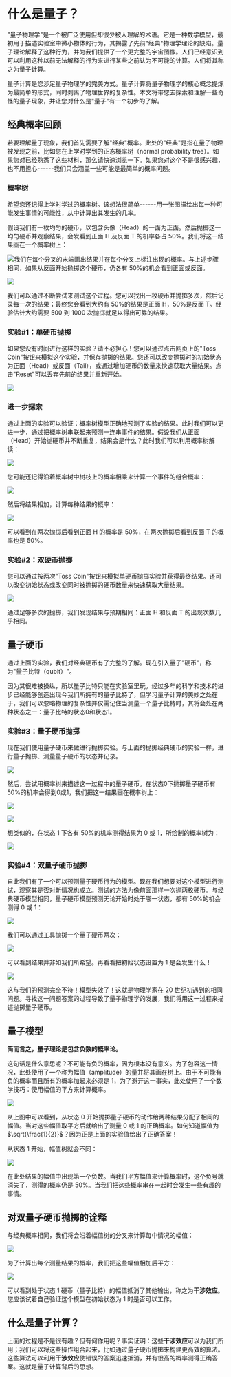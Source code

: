 什么是量子？
============

"量子物理学"是一个被广泛使用但却很少被人理解的术语。它是一种数学模型，最初用于描述实验室中微小物体的行为，其揭露了先前"经典"物理学理论的缺陷。量子理论解释了这种行为，并为我们提供了一个更完整的宇宙图像。人们已经意识到可以利用这种以前无法解释的行为来进行某些之前认为不可能的计算。人们将其称之为量子计算。

量子计算是您涉足量子物理学的完美方式。量子计算将量子物理学的核心概念提炼为最简单的形式，同时剥离了物理世界的复杂性。本文将带您去探索和理解一些奇怪的量子现象，并让您对什么是"量子"有一个初步的了解。

经典概率回顾
------------

若要理解量子现象，我们首先需要了解"经典"概率。此处的"经典"是指在量子物理被发现之前，比如您在上学时学到的正态概率树（normal
probability
tree）。如果您对已经熟悉了这些材料，那么请快速浏览一下。如果您对这个不是很感兴趣，也不用担心------我们只会涵盖一些可能是最简单的概率问题。

### 概率树

希望您还记得上学时学过的概率树。该想法很简单------用一张图描绘出每一种可能发生事情的可能性，从中计算出其发生的几率。

假设我们有一枚均匀的硬币，以包含头像（Head）的一面为正面。然后抛掷这一均匀硬币并观察结果，会发看到正面 H 及反面 T 的机率各占 50%。我们将这一结果画在一个概率树上：

![](img/media/image7.png)我们在每个分叉的末端画出结果并在每个分叉上标注出现的概率。与上述步骤相同，如果从反面开始抛掷这个硬币，仍各有 50%的机会看到正面或反面。

![](img/media/image8.png)

我们可以通过不断尝试来测试这个过程。您可以找出一枚硬币并抛掷多次，然后记录每一次的结果；最终您会看到大约有 50%的结果是正面 H，50%是反面 T。经验估计大约需要 500 到 1000 次抛掷就足以得出可靠的结果。

### 实验\#1：单硬币抛掷

如果您没有时间进行这样的实验？请不必担心！您可以通过点击网页上的"Toss
Coin"按钮来模拟这个实验，并保存抛掷的结果。您还可以改变抛掷时的初始状态为正面（Head）或反面（Tail），或通过增加硬币的数量来快速获取大量结果。点击"Reset"可以丢弃先前的结果并重新开始。

![](img/media/image9.png)

### 进一步探索

通过上面的实验可以验证：概率树模型正确地预测了实验的结果。此时我们可以更进一步，通过把概率树串联起来预测一连串事件的结果。假设我们从正面（Head）开始抛硬币并不断重复，结果会是什么？此时我们可以利用概率树解读：

![](img/media/image10.png)

您可能还记得沿着概率树中树枝上的概率相乘来计算一个事件的组合概率：

![](img/media/image11.gif)

然后将结果相加，计算每种结果的概率：

![](img/media/image12.gif)

可以看到在两次抛掷后看到正面 H 的概率是 50%，在两次抛掷后看到反面 T 的概率也是 50%。

### 实验\#2：双硬币抛掷

您可以通过按两次"Toss
Coin"按钮来模拟单硬币抛掷实验并获得最终结果。还可以改变初始状态或改变同时被抛掷的硬币数量来快速获取大量结果。

![](img/media/image13.png)

通过足够多次的抛掷，我们发现结果与预期相同：正面 H 和反面 T 的出现次数几乎相同。

量子硬币
--------

通过上面的实验，我们对经典硬币有了完整的了解。现在引入量子"硬币"，称为"量子比特（qubit）"。

因为其很难被操纵，所以量子比特只能在实验室里玩。经过多年的科学和技术的进步已经能够创造出现今我们所拥有的量子比特了，但学习量子计算的美妙之处在于，我们可以忽略物理的复杂性并仅需记住当测量一个量子比特时，其将会处在两种状态之一：量子比特的状态$0$和状态$1$。

### 实验\#3：量子硬币抛掷

现在我们使用量子硬币来做进行抛掷实验。与上面的抛掷经典硬币的实验一样，进行量子抛掷、测量量子硬币的状态并记录。

![](img/media/image14.png)

然后，尝试用概率树来描述这一过程中的量子硬币。在状态$0$下抛掷量子硬币有 50%的机率会得到$0$或$1$，我们把这一结果画在概率树上：

![](img/media/image15.png)

![](img/media/image16.png)

想类似的，在状态 1 下各有 50%的机率测得结果为 0 或 1，所绘制的概率树为：

![](img/media/image17.png)

### 实验\#4：双量子硬币抛掷

自此我们有了一个可以预测量子硬币行为的模型。现在我们想要对这个模型进行测试，观察其是否对新情况也成立。测试的方法为像前面那样一次抛两枚硬币。与经典硬币模型相同，量子硬币模型预测无论开始时处于哪一状态，都有 50%的机会测得 0 或 1：

![](img/media/image18.png)

我们可以通过工具抛掷一个量子硬币两次：

![](img/media/image19.png)

可以看到结果并非如我们所希望。再看看把初始状态设置为 1 是会发生什么！

![](img/media/image20.png)

这与我们的预测完全不符！模型失效了！这就是物理学家在 20 世纪初遇到的相同问题。寻找这一问题答案的过程导致了量子物理学的发展，我们将用这一过程来描述抛掷量子硬币。

量子模型
--------

**简而言之，量子理论是包含负数的概率论。**

这句话是什么意思呢？不可能有负的概率，因为根本没有意义。为了包容这一情况，此处使用了一个称为幅值（amplitude）的量并将其画在树上。由于不可能有负的概率而且所有的概率加起来必须是 1，为了避开这一事实，此处使用了一个数学技巧：使用幅值的平方来计算概率。

![](img/media/image21.png)

从上图中可以看到，从状态 0 开始抛掷量子硬币的动作给两种结果分配了相同的幅值。当对这些幅值取平方后就给出了测量 0 或 1 的正确概率。如何知道幅值为$\sqrt{\frac{1}{2}}$？因为正是上面的实验值给出了正确答案！

从状态 1 开始，幅值树就会不同：

![](img/media/image22.png)

在此处结果的幅值中出现第一个负数。当我们平方幅值来计算概率时，这个负号就消失了，测得的概率仍是 50%。当我们把这些概率串在一起时会发生一些有趣的事情。

对双量子硬币抛掷的诠释
----------------------

与经典概率相同，我们将会沿着幅值树的分叉来计算每中情况的幅值：

![](img/media/image23.gif)

为了计算出每个测量结果的概率，我们把这些幅值相加后平方：

![](img/media/image24.gif)

可以看到处于状态 1 硬币（量子比特）的幅值抵消了其他输出，称之为**干涉效应**。您应该试着自己验证这个模型在初始状态为 1 时是否可以工作。

什么是量子计算？
----------------

上面的过程是不是很有趣？但有何作用呢？事实证明：这些**干涉效应**可以为我们所用；我们可以将这些操作组合起来，比如通过量子硬币抛掷来构建更高效的算法。这些算法可以利用**干涉效应**使错误的答案迅速抵消，并有很高的概率测得正确答案。这就是量子计算背后的思想。
